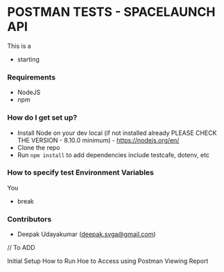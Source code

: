# POSTMAN TESTS - SPACELAUNCH API #

This is a 

* starting 

### Requirements ###

* NodeJS
* npm

### How do I get set up? ###

* Install Node on your dev local (if not installed already PLEASE CHECK THE VERSION - 8.10.0 minimum) - https://nodejs.org/en/
* Clone the repo
* Run `npm install` to add dependencies include testcafe, dotenv, etc

### How to specify test Environment Variables ###

You 

* break

### Contributors ###
* Deepak Udayakumar (deepak.svga@gmail.com)

// To ADD

Initial Setup
How to Run
Hoe to Access using Postman
Viewing Report

